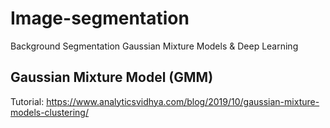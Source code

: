 # Image-segmentation
Background Segmentation Gaussian Mixture Models &amp; Deep Learning


## Gaussian Mixture Model (GMM)

Tutorial: https://www.analyticsvidhya.com/blog/2019/10/gaussian-mixture-models-clustering/
